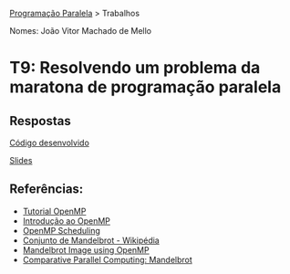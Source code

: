 [Programação Paralela](https://github.com/AndreaInfUFSM/elc139-2018a) > Trabalhos

Nomes: João Vitor Machado de Mello

# T9: Resolvendo um problema da maratona de programação paralela

## Respostas

[Código desenvolvido](mandelbrot_omp.cpp)

[Slides](slides.pdf)

## Referências:
- [Tutorial OpenMP](https://computing.llnl.gov/tutorials/openMP/)
- [Introdução ao OpenMP](https://www.dcc.fc.up.pt/~fds/aulas/PPD/0708/intro_openmp-1x2.pdf)  
- [OpenMP Scheduling](http://cs.umw.edu/~finlayson/class/fall16/cpsc425/notes/12-scheduling.html)
- [Conjunto de Mandelbrot - Wikipédia](https://pt.wikipedia.org/wiki/Conjunto_de_Mandelbrot)
- [Mandelbrot Image using OpenMP](https://people.sc.fsu.edu/~jburkardt/c_src/mandelbrot_openmp/mandelbrot_openmp.html)
- [Comparative Parallel Computing: Mandelbrot](https://www.cs.uaf.edu/2009/fall/cs441/lecture/11_19_mandelbrot_compare.html)

